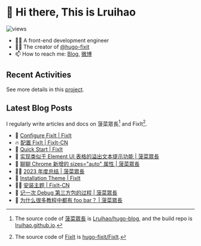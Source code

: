 # 👋 Hi there, This is Lruihao

![views](https://komarev.com/ghpvc/?username=Lruihao&color=ff69b4)

- 👨‍💻 A front-end development engineer
- 👨‍💼 The creator of [@hugo-fixit][hugo-fixit]
- 📫 How to reach me: [Blog][blog], [微博](https://weibo.com/liahao)

## Recent Activities

See more details in this [project](https://github.com/users/Lruihao/projects/1).

## Latest Blog Posts

I regularly write articles and docs on 菠菜眾長[^1] and FixIt[^2].

<!-- BLOG-POST-LIST:START -->
- 📝 [Configure FixIt | FixIt](https://fixit.lruihao.cn/documentation/getting-started/configuration/ "Thu Mar 07 2024 7:37 AM")
- 🔥 [配置 FixIt | FixIt-CN](https://fixit.lruihao.cn/zh-cn/documentation/getting-started/configuration/ "Thu Mar 07 2024 7:37 AM")
- 📝 [Quick Start | FixIt](https://fixit.lruihao.cn/documentation/getting-started/quick-start/ "Fri Mar 01 2024 7:18 AM")
- 📝 [实现类似于 Element UI 表格的溢出文本提示功能 | 菠菜眾長](https://lruihao.cn/posts/overflow-tooltip/ "Thu Feb 29 2024 8:46 AM")
- 📝 [聊聊 Chrome 新增的 sizes=&quot;auto&quot; 属性 | 菠菜眾長](https://lruihao.cn/posts/auto-sizes/ "Wed Feb 21 2024 2:00 AM")
- 👨‍💻 [2023 年度总结 | 菠菜眾長](https://lruihao.cn/years/2023/ "Fri Feb 09 2024 6:07 AM")
- 📝 [Installation Theme | FixIt](https://fixit.lruihao.cn/documentation/installation/ "Thu Jan 18 2024 2:29 AM")
- 👨‍💻 [安装主题 | FixIt-CN](https://fixit.lruihao.cn/zh-cn/documentation/installation/ "Thu Jan 18 2024 2:29 AM")
- 📝 [记一次 Debug 第三方包的过程 | 菠菜眾長](https://lruihao.cn/posts/900d5e4/ "Wed Jan 17 2024 6:57 AM")
- 📝 [为什么很多教程中都有 foo bar？ | 菠菜眾長](https://lruihao.cn/posts/20b75e9/ "Wed Jan 17 2024 1:58 AM")

<!-- BLOG-POST-LIST:END -->

<!-- link reference definition -->
[blog]: https://lruihao.cn
[blog-repo]: https://github.com/Lruihao/hugo-blog
[blog-deploy]: https://github.com/Lruihao/lruihao.github.io
[hugo-fixit]: https://github.com/hugo-fixit
[fixit]: https://fixit.lruihao.cn
[fixit-repo]: https://github.com/hugo-fixit/FixIt

<!-- footnote reference definition -->
[^1]: The source code of [菠菜眾長][blog] is [Lruihao/hugo-blog][blog-repo], and the build repo is [lruihao.github.io][blog-deploy].
[^2]: The source code of [FixIt][fixit] is [hugo-fixit/FixIt][fixit-repo].
